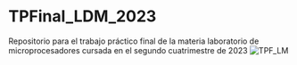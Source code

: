 # TPFinal_LDM_2023
Repositorio para el trabajo práctico final de la materia laboratorio de microprocesadores cursada en el segundo cuatrimestre de 2023
![TPF_LM](https://github.com/damiansergi/TPFinal_LDM_2023/assets/72510783/307869db-5a74-4911-9ec1-0ad62381f704)

